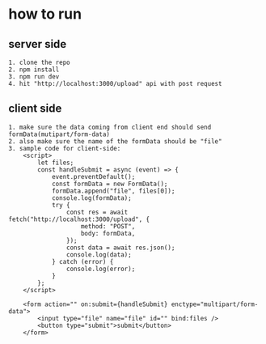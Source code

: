 # how to run

## server side
    1. clone the repo
    2. npm install
    3. npm run dev
    4. hit "http://localhost:3000/upload" api with post request

## client side

    1. make sure the data coming from client end should send formData(mutipart/form-data)
    2. also make sure the name of the formData should be "file"
    3. sample code for client-side:
        <script>
            let files;
            const handleSubmit = async (event) => {
                event.preventDefault();
                const formData = new FormData();
                formData.append("file", files[0]);
                console.log(formData);
                try {
                    const res = await fetch("http://localhost:3000/upload", {
                        method: "POST",
                        body: formData,
                    });
                    const data = await res.json();
                    console.log(data);
                } catch (error) {
                    console.log(error);
                }
            };
        </script>

        <form action="" on:submit={handleSubmit} enctype="multipart/form-data">
            <input type="file" name="file" id="" bind:files />
            <button type="submit">submit</button>
        </form>